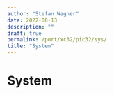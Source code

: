 ```yaml
---
author: "Stefan Wagner"
date: 2022-08-13
description: ""
draft: true
permalink: /port/xc32/pic32/sys/
title: "System"
---
```


# System
